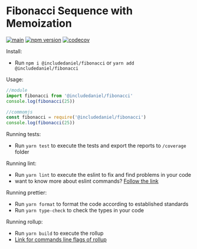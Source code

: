 # Fibonacci Sequence with Memoization

[![main](https://github.com/includeDaniel/fibonacci/actions/workflows/main.yml/badge.svg)](https://github.com/includeDaniel/fibonacci/actions/workflows/main.yml)
[![npm version](https://img.shields.io/npm/v/@includedaniel/fibonacci.svg?style=flat)](https://www.npmjs.com/package/@includedaniel/fibonacci)
[![codecov](https://codecov.io/gh/includeDaniel/fibonacci/branch/main/graph/badge.svg?token=JZWXY20HCS)](https://codecov.io/gh/includeDaniel/fibonacci)

Install:

-   Run `npm i @includedaniel/fibonacci` or `yarn add @includedaniel/fibonacci`

Usage:

```js
//module
import fibonacci from '@includedaniel/fibonacci'
console.log(fibonacci(25))

//commomjs
const fibonacci = require('@includedaniel/fibonacci')
console.log(fibonacci(25))
```

Running tests:

-   Run `yarn test` to execute the tests and export the reports to `/coverage` folder

Running lint:

-  Run `yarn lint` to execute the eslint to fix and find problems in your code
-  want to know more about eslint commands? [Follow the link](https://eslint.org/docs/latest/use/command-line-interface)

Running prettier:

-  Run `yarn format` to format the code according to established standards
-  Run `yarn type-check` to check the types in your code

Running rollup:

-  Run `yarn build` to execute the rollup
-  [Link for commands line flags of rollup](https://rollupjs.org/command-line-interface/#command-line-flags)


